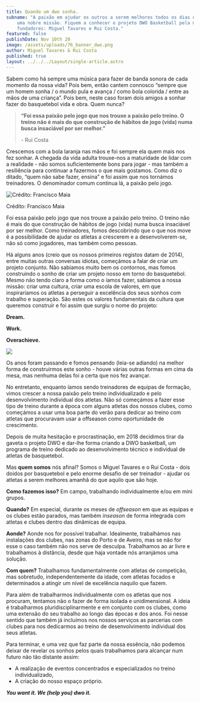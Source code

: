 ```yaml
---
title: Quando um dwo sonha.
subname: "A paixão em ajudar os outros a serem melhores todos os dias é sempre
    uma nobre missão. Fiquem a conhecer o projeto DWO Basketball pela mão dos seus
    fundadores: Miguel Tavares e Rui Costa."
featured: false
publishDate: Nov 10th 20
image: /assets/uploads/76_banner_dwo.png
author: Miguel Tavares & Rui Costa
published: true
layout: ../../../Layout/single-article.astro
---
```


Sabem como há sempre uma música para fazer de banda sonora de cada momento da nossa vida? Pois bem, então cantem connosco “sempre que um homem sonha / o mundo pula e avança / como bola colorida / entre as mãos de uma criança”. Pois bem, neste caso foram dois amigos a sonhar fazer do basquetebol vida e obra. Quem nunca?

> **“Foi essa paixão pelo jogo que nos trouxe a paixão pelo treino. O treino não é mais do que construção de hábitos de jogo (vida) numa busca insaciável por ser melhor.”**
>
> \- Rui Costa

Crescemos com a bola laranja nas mãos e foi sempre ela quem mais nos fez sonhar. A chegada da vida adulta trouxe-nos a maturidade de lidar com a realidade - não somos suficientemente bons para jogar - mas também a resiliência para continuar a fazermos o que mais gostamos. Como diz o ditado, “quem não sabe fazer, ensina” e foi assim que nos tornámos treinadores. O denominador comum continua lá, a paixão pelo jogo.

![Crédito: Francisco Maia](/assets/uploads/dwo_1.jpeg "Crédito: Francisco Maia")

Crédito: Francisco Maia

Foi essa paixão pelo jogo que nos trouxe a paixão pelo treino. O treino não é mais do que construção de hábitos de jogo (vida) numa busca insaciável por ser melhor. Como treinadores, fomos descobrindo que o que nos move é a possibilidade de ajudar os atletas a crescerem e a desenvolverem-se, não só como jogadores, mas também como pessoas.

Há alguns anos (creio que os nossos primeiros registos datam de 2014), entre muitas outras conversas idiotas, começámos a falar de criar um projeto conjunto. Não sabíamos muito bem os contornos, mas fomos construindo o sonho de criar um projeto nosso em torno do basquetebol. Mesmo não tendo claro a forma como o íamos fazer, sabíamos a nossa missão: criar uma cultura, criar uma escola de valores, em que inspiraríamos os atletas a perseguir a excelência dos seus sonhos com trabalho e superação. São estes os valores fundamentais da cultura que queremos construir e foi assim que surgiu o nome do projeto:

**Dream.**

**Work.**

**Overachieve.**

![](/assets/uploads/dwo_2.jpeg)

Os anos foram passando e fomos pensando (leia-se adiando) na melhor forma de construirmos este sonho - houve várias outras formas em cima da mesa, mas nenhuma delas foi a certa que nos fez avançar.

No entretanto, enquanto íamos sendo treinadores de equipas de formação, vimos crescer a nossa paixão pelo treino individualizado e pelo desenvolvimento individual dos atletas. Não só começámos a fazer esse tipo de treino durante a época com alguns atletas dos nossos clubes, como começámos a usar uma boa parte do verão para dedicar ao treino com atletas que procuravam usar a offseason como oportunidade de crescimento.

Depois de muita hesitação e procrastinação, em 2018 decidimos tirar da gaveta o projeto DWO e dar-lhe forma criando a DWO basketball, um programa de treino dedicado ao desenvolvimento técnico e individual de atletas de basquetebol.

Mas **quem somos** nós afinal? Somos o Miguel Tavares e o Rui Costa - dois doidos por basquetebol e pelo enorme desafio de ser treinador - ajudar os atletas a serem melhores amanhã do que aquilo que são hoje.

**Como fazemos isso?** Em campo, trabalhando individualmente e/ou em mini grupos.

**Quando?** Em especial, durante os meses de _offseason_ em que as equipas e os clubes estão parados, mas também _inseason_ de forma integrada com atletas e clubes dentro das dinâmicas de equipa.

**Aonde?** Aonde nos for possível trabalhar. Idealmente, trabalhámos nas instalações dos clubes, nas zonas do Porto e de Aveiro, mas se não for esse o caso também não nos serve de desculpa. Trabalhamos ao ar livre e trabalhamos à distância, desde que haja vontade nós arranjámos uma solução.

**Com quem?** Trabalhamos fundamentalmente com atletas de competição, mas sobretudo, independentemente da idade, com atletas focados e determinados a atingir um nível de excelência naquilo que fazem.

Para além de trabalharmos individualmente com os atletas que nos procuram, tentamos não o fazer de forma isolada e unidimensional. A ideia é trabalharmos pluridisciplinarmente e em conjunto com os clubes, como uma extensão do seu trabalho ao longo das épocas e dos anos. Foi nesse sentido que também já incluímos nos nossos serviços as parcerias com clubes para nos dedicarmos ao treino de desenvolvimento individual dos seus atletas.

Para terminar, e uma vez que faz parte da nossa essência, não podemos deixar de revelar os sonhos pelos quais trabalhamos para alcançar num futuro não tão distante assim:

-   A realização de eventos concentrados e especializados no treino individualizado,
-   A criação do nosso espaço próprio.

**_You want it. We (help you) dwo it._**

